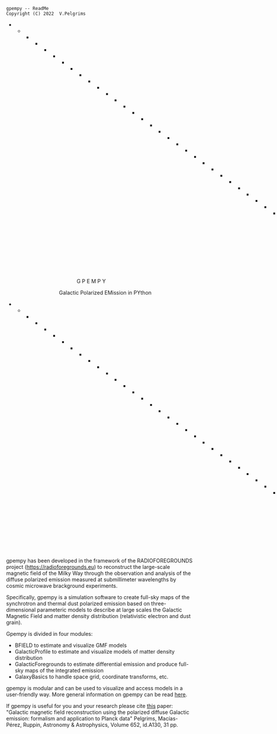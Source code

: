     gpempy -- ReadMe
    Copyright (C) 2022  V.Pelgrims

+ + + + + + + + + + + + + + + + + + + + + + + + + + + + + + + + + + + + + + + +

				 G P E M P Y

		    Galactic Polarized EMission in PYthon

+ + + + + + + + + + + + + + + + + + + + + + + + + + + + + + + + + + + + + + + +

gpempy has been developed in the framework of the RADIOFOREGROUNDS project (https://radioforegrounds.eu) to reconstruct the large-scale magnetic field of the Milky Way through the observation and analysis of the diffuse polarized emission measured at submillimeter wavelengths by cosmic microwave brackground experiments.

Specifically, gpempy is a simulation software to create full-sky maps of the synchrotron and thermal dust polarized emission based on three-dimensional parameteric models to describe at large scales the Galactic Magnetic Field and matter density distribution (relativistic electron and dust grain).

Gpempy is divided in four modules:
- BFIELD to estimate and visualize GMF models
- GalacticProfile to estimate and visualize models of matter density distribution
- GalacticForegrounds to estimate differential emission and produce full-sky maps of the integrated emission
- GalaxyBasics to handle space grid, coordinate transforms, etc.

gpempy is modular and can be used to visualize and access models in a user-friendly way.
More general information on gpempy can be read [here](GeneralDoc).

If gpempy is useful for you and your research please cite [this](https://doi.org/10.1051/0004-6361/201833962) paper:
"Galactic magnetic field reconstruction using the polarized diffuse Galactic emission: formalism and application to Planck data"
Pelgrims, Macías-Pérez, Ruppin, Astronomy & Astrophysics, Volume 652, id.A130, 31 pp.


